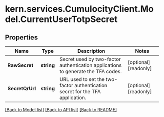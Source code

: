 # kern.services.CumulocityClient.Model.CurrentUserTotpSecret

## Properties

Name | Type | Description | Notes
------------ | ------------- | ------------- | -------------
**RawSecret** | **string** | Secret used by two-factor authentication applications to generate the TFA codes. | [optional] [readonly] 
**SecretQrUrl** | **string** | URL used to set the two-factor authentication secret for the TFA application. | [optional] [readonly] 

[[Back to Model list]](../README.md#documentation-for-models) [[Back to API list]](../README.md#documentation-for-api-endpoints) [[Back to README]](../README.md)

